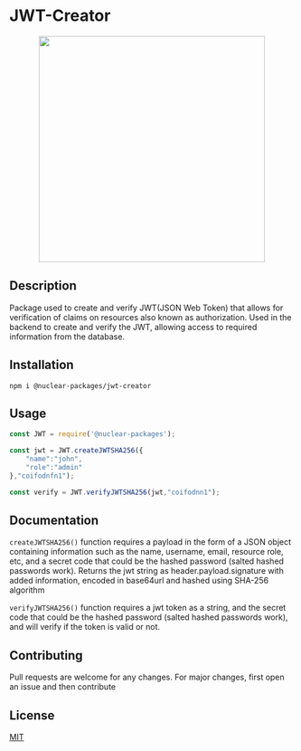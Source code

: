 # JWT-Creator

<p align="center">
  <img width="400" height="400" src="https://user-images.githubusercontent.com/81478885/207215562-521da1a5-2e59-4856-a6a5-30aea0eb18f5.png">
</p>

## Description
Package used to create and verify JWT(JSON Web Token) that allows for verification of claims on resources also known as authorization. Used in the backend to create and 
verify the JWT, allowing access to required information from the database.

## Installation

``
npm i @nuclear-packages/jwt-creator
``

## Usage

```js
const JWT = require('@nuclear-packages');

const jwt = JWT.createJWTSHA256({
    "name":"john",
    "role":"admin"
},"coifodnfn1");

const verify = JWT.verifyJWTSHA256(jwt,"coifodnn1");

```
    
## Documentation

``createJWTSHA256()`` function requires a payload in the form of a JSON object containing information such as the name, username, email, resource role, etc, and a
secret code that could be the hashed password (salted hashed passwords work). Returns the jwt string as header.payload.signature with added information, encoded in base64url
and hashed using SHA-256 algorithm

``verifyJWTSHA256()`` function requires a jwt token as a string, and the secret code that could be the hashed password (salted hashed passwords work), and will verify if
the token is valid or not.

## Contributing

Pull requests are welcome for any changes. For major changes, first open an issue and then contribute

## License

[MIT](https://choosealicense.com/licenses/mit/)


